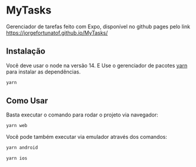 # MyTasks
Gerenciador de tarefas feito com Expo, disponível no github pages pelo link <a href="https://jorgefortunatof.github.io/MyTasks/" target="_blank">https://jorgefortunatof.github.io/MyTasks/</a>


## Instalação
Você deve usar o node na versão 14.
E Use o gerenciador de pacotes [yarn](https://yarnpkg.com/) para instalar as dependências.
```bash
yarn
```


## Como Usar
Basta executar o comando para rodar o projeto via navegador:
```bash
yarn web
```

Você pode também executar via emulador através dos comandos:

```bash
yarn android
```

```bash
yarn ios
```

